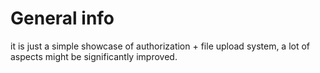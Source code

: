# General info

it is just a simple showcase of authorization + file upload system, a lot of aspects might be significantly improved.
